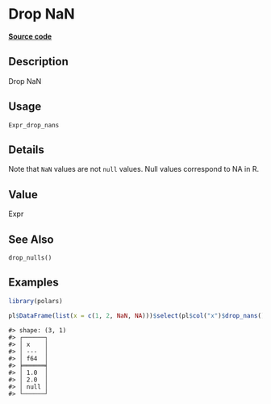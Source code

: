 
# Drop NaN

[**Source code**](https://github.com/pola-rs/r-polars/tree/main/R/#L)

## Description

Drop NaN

## Usage

<pre><code class='language-R'>Expr_drop_nans
</code></pre>

## Details

Note that <code>NaN</code> values are not <code>null</code> values. Null
values correspond to NA in R.

## Value

Expr

## See Also

<code>drop_nulls()</code>

## Examples

``` r
library(polars)

pl$DataFrame(list(x = c(1, 2, NaN, NA)))$select(pl$col("x")$drop_nans())
```

    #> shape: (3, 1)
    #> ┌──────┐
    #> │ x    │
    #> │ ---  │
    #> │ f64  │
    #> ╞══════╡
    #> │ 1.0  │
    #> │ 2.0  │
    #> │ null │
    #> └──────┘
